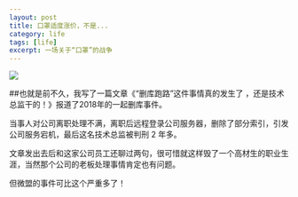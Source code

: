 ```yaml
---
layout: post
title: 口罩适度涨价，不是...
category: life
tags: [life]
excerpt: 一场关于“口罩”的战争
---
```


![](http://favorites.ren/assets/images/2020/it/zhangjia01.jpg)


##也就是前不久，我写了一篇文章《“删库跑路”这件事情真的发生了 ，还是技术总监干的！》报道了2018年的一起删库事件。

当事人对公司离职处理不满，离职后远程登录公司服务器，删除了部分索引，引发公司服务宕机，最后这名技术总监被判刑 2 年多。

文章发出去后和这家公司员工还聊过两句，很可惜就这样毁了一个高材生的职业生涯，当然那个公司的老板处理事情肯定也有问题。

但微盟的事件可比这个严重多了！
